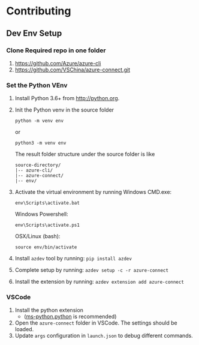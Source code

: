 # Contributing
## Dev Env Setup
### Clone Required repo in one folder
1. https://github.com/Azure/azure-cli
2. https://github.com/VSChina/azure-connect.git

### Set the Python VEnv
1. Install Python 3.6+ from http://python.org.
2. Init the Python venv in the source folder
    ```BatchFile
    python -m venv env
    ```
    or
    ```Shell
    python3 -m venv env
    ```
    The result folder structure under the source folder is like
    ```
    source-directory/
    |-- azure-cli/
    |-- azure-connect/
    |-- env/
    ```
3. Activate the virtual environment by running
   Windows CMD.exe:
    ```BatchFile
    env\Scripts\activate.bat
    ```

    Windows Powershell:
    ```
    env\Scripts\activate.ps1
    ```

    OSX/Linux (bash):
    ```Shell
    source env/bin/activate
    ```
4. Install `azdev` tool by running: `pip install azdev`
5. Complete setup by running: `azdev setup -c -r azure-connect`
6. Install the extension by running: `azdev extension add azure-connect`

### VSCode
1. Install the python extension
   * ([ms-python.python](https://marketplace.visualstudio.com/items?itemName=ms-python.python) is recommended)
2. Open the `azure-connect` folder in VSCode. The settings should be loaded.
3. Update `args` configuration in `launch.json` to debug different commands.
